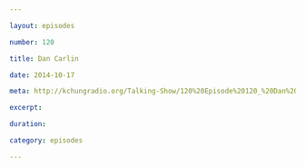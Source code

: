 ```yaml
---

layout: episodes

number: 120

title: Dan Carlin

date: 2014-10-17

meta: http://kchungradio.org/Talking-Show/120%20Episode%20120_%20Dan%20Carlin.mp3

excerpt: 

duration: 

category: episodes

---
```


